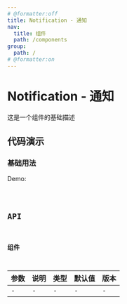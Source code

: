 ```yaml
---
# @formatter:off
title: Notification - 通知
nav:
  title: 组件
  path: /components
group:
  path: /
# @formatter:on
---
```


# Notification - 通知

这是一个组件的基础描述

## 代码演示

### 基础用法

Demo:

<code src="./index.tsx"  background="#f0f2f5" />

## API

### 组件

| 参数 | 说明 | 类型 | 默认值 | 版本 |
| ---- | ---- | ---- | ------ | ---- |
| -    | -    | -    | -      | -    |
